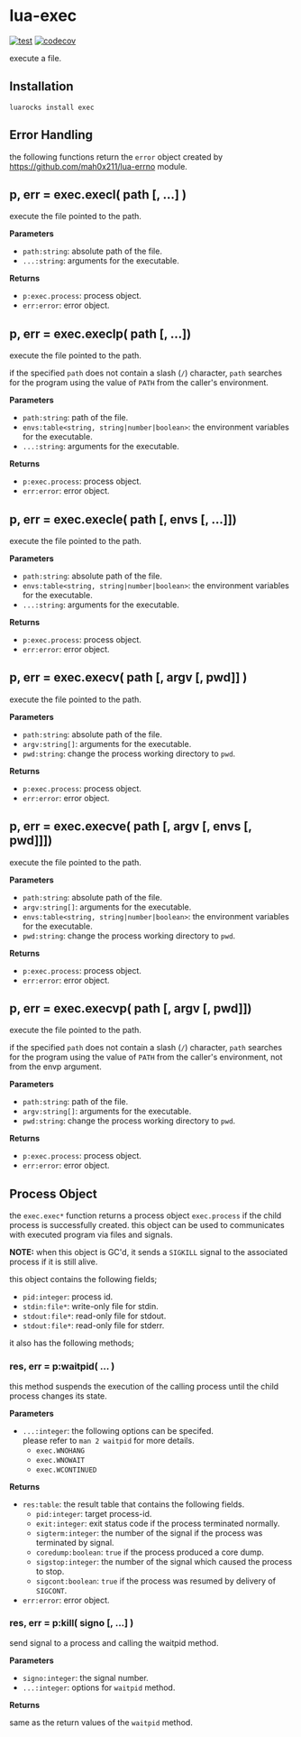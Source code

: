 # lua-exec

[![test](https://github.com/mah0x211/lua-exec/actions/workflows/test.yml/badge.svg)](https://github.com/mah0x211/lua-exec/actions/workflows/test.yml)
[![codecov](https://codecov.io/gh/mah0x211/lua-exec/branch/master/graph/badge.svg)](https://codecov.io/gh/mah0x211/lua-exec)

execute a file.


## Installation

```
luarocks install exec
```

## Error Handling

the following functions return the `error` object created by https://github.com/mah0x211/lua-errno module.


## p, err = exec.execl( path [, ...] )

execute the file pointed to the path.

**Parameters**

- `path:string`: absolute path of the file.
- `...:string`: arguments for the executable.

**Returns**

- `p:exec.process`: process object.
- `err:error`: error object.


## p, err = exec.execlp( path [, ...])

execute the file pointed to the path.

if the specified `path` does not contain a slash (`/`) character, `path` searches for the program using the value of `PATH` from the caller's environment.

**Parameters**

- `path:string`: path of the file.
- `envs:table<string, string|number|boolean>`: the environment variables for the executable.
- `...:string`: arguments for the executable.

**Returns**

- `p:exec.process`: process object.
- `err:error`: error object.


## p, err = exec.execle( path [, envs [, ...]])

execute the file pointed to the path.

**Parameters**

- `path:string`: absolute path of the file.
- `envs:table<string, string|number|boolean>`: the environment variables for the executable.
- `...:string`: arguments for the executable.

**Returns**

- `p:exec.process`: process object.
- `err:error`: error object.


## p, err = exec.execv( path [, argv [, pwd]] )

execute the file pointed to the path.

**Parameters**

- `path:string`: absolute path of the file.
- `argv:string[]`: arguments for the executable.
- `pwd:string`: change the process working directory to `pwd`.

**Returns**

- `p:exec.process`: process object.
- `err:error`: error object.


## p, err = exec.execve( path [, argv [, envs [, pwd]]])

execute the file pointed to the path.

**Parameters**

- `path:string`: absolute path of the file.
- `argv:string[]`: arguments for the executable.
- `envs:table<string, string|number|boolean>`: the environment variables for the executable.
- `pwd:string`: change the process working directory to `pwd`.

**Returns**

- `p:exec.process`: process object.
- `err:error`: error object.


## p, err = exec.execvp( path [, argv [, pwd]])

execute the file pointed to the path.

if the specified `path` does not contain a slash (`/`) character, `path` searches for the program using the value of `PATH` from the caller's environment, not from the envp argument.

**Parameters**

- `path:string`: path of the file.
- `argv:string[]`: arguments for the executable.
- `pwd:string`: change the process working directory to `pwd`.

**Returns**

- `p:exec.process`: process object.
- `err:error`: error object.




## Process Object

the `exec.exec*` function returns a process object `exec.process` if the child process is successfully created. this object can be used to communicates with executed program via files and signals.

**NOTE:** when this object is GC'd, it sends a `SIGKILL` signal to the associated process if it is still alive.

this object contains the following fields;

- `pid:integer`: process id.
- `stdin:file*`: write-only file for stdin.
- `stdout:file*`: read-only file for stdout.
- `stdout:file*`: read-only file for stderr.

it also has the following methods;

### res, err = p:waitpid( ... )

this method suspends the execution of the calling process until the child process changes its state.

**Parameters**

- `...:integer`: the following options can be specifed.  
   please refer to `man 2 waitpid` for more details.
  - `exec.WNOHANG`
  - `exec.WNOWAIT`
  - `exec.WCONTINUED`

**Returns**

- `res:table`: the result table that contains the following fields.
  - `pid:integer`: target process-id.
  - `exit:integer`: exit status code if the process terminated normally.
  - `sigterm:integer`: the number of the signal if the process was terminated by signal.
  - `coredump:boolean`: `true` if the process produced a core dump.
  - `sigstop:integer`: the number of the signal which caused the process to stop.
  - `sigcont:boolean`: `true` if the process was resumed by delivery of `SIGCONT`.
- `err:error`: error object.


### res, err = p:kill( signo [, ...] )

send signal to a process and calling the waitpid method.

**Parameters**

- `signo:integer`: the signal number.
- `...:integer`: options for `waitpid` method.

**Returns**

same as the return values of the `waitpid` method.

